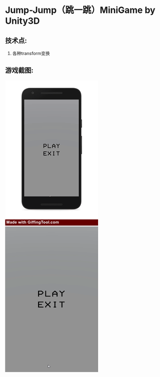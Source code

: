 # Jump-Jump（跳一跳）MiniGame by Unity3D

## 技术点:

1. 各种transform变换

## 游戏截图:

<img src="https://github.com/1anc3r/Jump-Jump/blob/master/Screenshots/动图2.gif?raw=true" width = "300" height = "470" alt=""/>
<img src="https://github.com/1anc3r/Jump-Jump/blob/master/Screenshots/动图1.gif?raw=true" width = "300" height = "470" alt=""/>